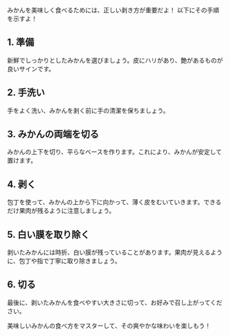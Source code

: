 みかんを美味しく食べるためには、正しい剥き方が重要だよ！ 以下にその手順を示すよ！

## 1. 準備

新鮮でしっかりとしたみかんを選びましょう。皮にハリがあり、艶があるものが良いサインです。

## 2. 手洗い

手をよく洗い、みかんを剥く前に手の清潔を保ちましょう。

## 3. みかんの両端を切る

みかんの上下を切り、平らなベースを作ります。これにより、みかんが安定して置けます。

## 4. 剥く

包丁を使って、みかんの上から下に向かって、薄く皮をむいていきます。できるだけ果肉が残るように注意しましょう。

## 5. 白い膜を取り除く

剥いたみかんには時折、白い膜が残っていることがあります。果肉が見えるように、包丁や指で丁寧に取り除きましょう。

## 6. 切る

最後に、剥いたみかんを食べやすい大きさに切って、お好みで召し上がってください。

美味しいみかんの食べ方をマスターして、その爽やかな味わいを楽しもう！
